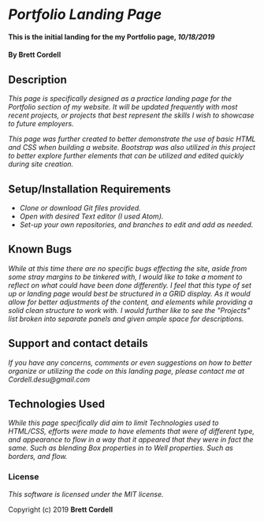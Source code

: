 # _Portfolio Landing Page_

#### This is the initial landing for the my Portfolio page, _10/18/2019_

#### By **Brett Cordell**

## Description

_This page is specifically designed as a practice landing page for the Portfolio section of my website. It will be updated frequently with most recent projects, or projects that best represent the skills I wish to showcase to future employers._

_This page was further created to better demonstrate the use of basic HTML and CSS when building a website. Bootstrap was also utilized in this project to better explore further elements that can be utilized and edited quickly during site creation._

## Setup/Installation Requirements

* _Clone or download Git files provided._
* _Open with desired Text editor (I used Atom)._
* _Set-up your own repositories, and branches to edit and add as needed._

## Known Bugs

_While at this time there are no specific bugs effecting the site, aside from some stray margins to be tinkered with, I would like to take a moment to reflect on what could have been done differently. I feel that this type of set up or landing page would best be structured in a GRID display. As it would allow for better adjustments of the content, and elements while providing a solid clean structure to work with. I would further like to see the "Projects" list broken into separate panels and given ample space for descriptions._

## Support and contact details

_If you have any concerns, comments or even suggestions on how to better organize or utilizing the code on this landing page, please contact me at Cordell.desu@gmail.com_

## Technologies Used

_While this page specifically did aim to limit Technologies used to HTML/CSS, efforts were made to have elements that were of different type, and appearance to flow in a way that it appeared that they were in fact the same. Such as blending Box properties in to Well properties. Such as borders, and flow._

### License

*This software is licensed under the MIT license.*

Copyright (c) 2019 **Brett Cordell**
